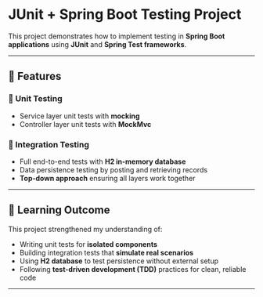 #  JUnit + Spring Boot Testing Project

This project demonstrates how to implement testing in **Spring Boot applications** using **JUnit** and **Spring Test frameworks**.

---

## 🔹 Features

### 🧪 Unit Testing
- Service layer unit tests with **mocking**
- Controller layer unit tests with **MockMvc**

### 🔗 Integration Testing
- Full end-to-end tests with **H2 in-memory database**
- Data persistence testing by posting and retrieving records
- **Top-down approach** ensuring all layers work together

---

## 🔹 Learning Outcome
This project strengthened my understanding of:

- Writing unit tests for **isolated components**
- Building integration tests that **simulate real scenarios**
- Using **H2 database** to test persistence without external setup
- Following **test-driven development (TDD)** practices for clean, reliable code

---
